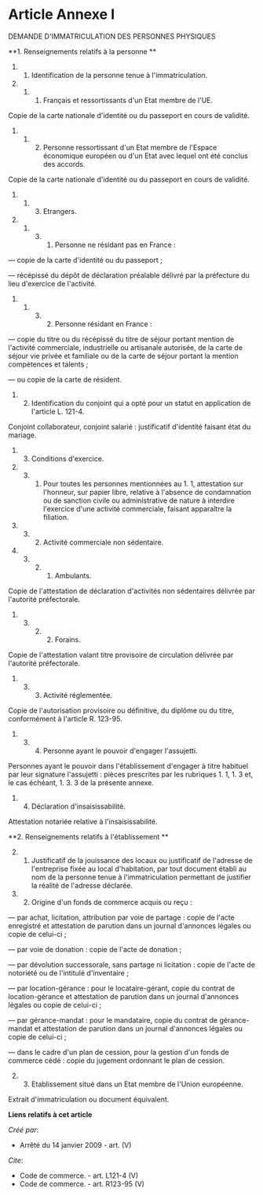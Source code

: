 # Article Annexe I

DEMANDE D'IMMATRICULATION DES PERSONNES PHYSIQUES 

**1. Renseignements relatifs à la personne **

1. 1. Identification de la personne tenue à l'immatriculation. 

1. 1. 1. Français et ressortissants d'un Etat membre de l'UE. 

Copie de la carte nationale d'identité ou du passeport en cours de validité. 

1. 1. 2. Personne ressortissant d'un Etat membre de l'Espace économique européen ou d'un Etat avec lequel ont été conclus des
accords. 

Copie de la carte nationale d'identité ou du passeport en cours de validité. 

1. 1. 3. Etrangers. 

1. 1. 3. 1. Personne ne résidant pas en France : 

― copie de la carte d'identité ou du passeport ; 

― récépissé du dépôt de déclaration préalable délivré par la préfecture du lieu d'exercice de l'activité. 

1. 1. 3. 2. Personne résidant en France : 

― copie du titre ou du récépissé du titre de séjour portant mention de l'activité commerciale, industrielle ou artisanale
autorisée, de la carte de séjour vie privée et familiale ou de la carte de séjour portant la mention compétences et
talents ; 

― ou copie de la carte de résident. 

1. 2. Identification du conjoint qui a opté pour un statut en application de l'article L. 121-4. 

Conjoint collaborateur, conjoint salarié : justificatif d'identité faisant état du mariage. 

1. 3. Conditions d'exercice. 

1. 3. 1. Pour toutes les personnes mentionnées au 1. 1, attestation sur l'honneur, sur papier libre, relative à l'absence de
condamnation ou de sanction civile ou administrative de nature à interdire l'exercice d'une activité commerciale, faisant
apparaître la filiation. 

1. 3. 2. Activité commerciale non sédentaire. 

1. 3. 2. 1. Ambulants. 

Copie de l'attestation de déclaration d'activités non sédentaires délivrée par l'autorité préfectorale. 

1. 3. 2. 2. Forains. 

Copie de l'attestation valant titre provisoire de circulation délivrée par l'autorité préfectorale. 

1. 3. 3. Activité réglementée. 

Copie de l'autorisation provisoire ou définitive, du diplôme ou du titre, conformément à l'article R. 123-95. 

1. 3. 4. Personne ayant le pouvoir d'engager l'assujetti. 

Personnes ayant le pouvoir dans l'établissement d'engager à titre habituel par leur signature l'assujetti : pièces prescrites
par les rubriques 1. 1, 1. 3 et, le cas échéant, 1. 3. 3 de la présente annexe. 

1. 4. Déclaration d'insaisissabilité. 

Attestation notariée relative à l'insaisissabilité. 

**2. Renseignements relatifs à l'établissement **

2. 1. Justificatif de la jouissance des locaux ou justificatif de l'adresse de l'entreprise fixée au local d'habitation, par
tout document établi au nom de la personne tenue à l'immatriculation permettant de justifier la réalité de l'adresse
déclarée. 

2. 2. Origine d'un fonds de commerce acquis ou reçu : 

― par achat, licitation, attribution par voie de partage : copie de l'acte enregistré et attestation de parution dans un
journal d'annonces légales ou copie de celui-ci ; 

― par voie de donation : copie de l'acte de donation ; 

― par dévolution successorale, sans partage ni licitation : copie de l'acte de notoriété ou de l'intitulé d'inventaire ; 

― par location-gérance : pour le locataire-gérant, copie du contrat de location-gérance et attestation de parution dans un
journal d'annonces légales ou copie de celui-ci ; 

― par gérance-mandat : pour le mandataire, copie du contrat de gérance-mandat et attestation de parution dans un journal
d'annonces légales ou copie de celui-ci ; 

― dans le cadre d'un plan de cession, pour la gestion d'un fonds de commerce cédé : copie du jugement ordonnant le plan de
cession. 

2. 3. Etablissement situé dans un Etat membre de l'Union européenne. 

Extrait d'immatriculation ou document équivalent.

**Liens relatifs à cet article**

_Créé par_:

  - Arrêté du 14 janvier 2009 - art. (V)

_Cite_:

  - Code de commerce. - art. L121-4 (V)
  - Code de commerce. - art. R123-95 (V)
